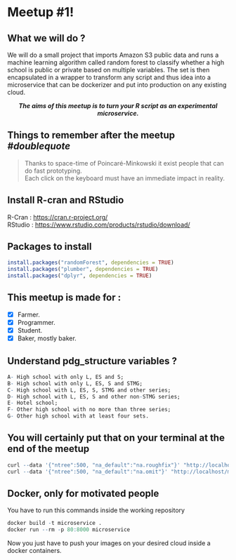 # Meetup #1! 

## What we will do ?

We will do a small project that imports Amazon S3 public data and runs a machine learning algorithm called random forest to classify whether a high school is public or private based on multiple variables. The set is then encapsulated in a wrapper to transform any script and thus idea into a microservice that can be dockerizer and put into production on any existing cloud. 

<p align="center">
<b> <i> The aims of this meetup is to turn your R script as an experimental microservice. </i> </b>
</p>

## Things to remember after the meetup <i> #doublequote </i>

> Thanks to space-time of Poincaré-Minkowski it exist people that can do fast prototyping.  
> Each click on the keyboard must have an immediate impact in reality.

## Install R-cran and RStudio

R-Cran : https://cran.r-project.org/  
RStudio : https://www.rstudio.com/products/rstudio/download/  

## Packages to install

```R
install.packages("randomForest", dependencies = TRUE)
install.packages("plumber", dependencies = TRUE)
install.packages("dplyr", dependencies = TRUE)
```

## This meetup is made for :

- [x] Farmer.
- [x] Programmer.
- [x] Student.
- [x] Baker, mostly baker.

## Understand pdg_structure variables ?

```R
A- High school with only L, ES and S;
B- High school with only L, ES, S and STMG;
C- High school with L, ES, S, STMG and other series;
D- High school with L, ES, S and other non-STMG series;
E- Hotel school;
F- Other high school with no more than three series;
G- Other high school with at least four sets.
```

## You will certainly put that on your terminal at the end of the meetup

```R
curl --data '{"ntree":500, "na_default":"na.roughfix"}' "http://localhost/meetup"
curl --data '{"ntree":500, "na_default":"na.omit"}' "http://localhost/meetup"
```

## Docker, only for motivated people 

You have to run this commands inside the working repository

```R
docker build -t microservice . 
docker run --rm -p 80:8000 microservice
```

Now you just have to push your images on your desired cloud inside a docker containers.
